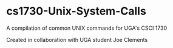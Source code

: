 # cs1730-Unix-System-Calls
A compilation of common UNIX commands for UGA's CSCI 1730

Created in collaboration with UGA student Joe Clements
